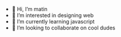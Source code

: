 - 👋 Hi, I’m matin
- 👀 I’m interested in designing web
- 🌱 I’m currently learning javascript
- 💞️ I’m looking to collaborate on cool dudes

<!---
matin82s/matin82s is a ✨ special ✨ repository because its `README.md` (this file) appears on your GitHub profile.
You can click the Preview link to take a look at your changes.
--->

